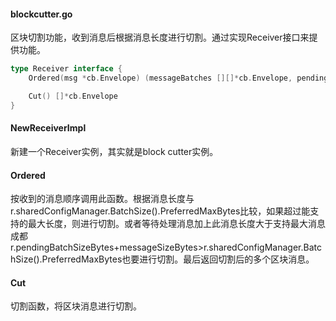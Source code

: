#### blockcutter.go

区块切割功能，收到消息后根据消息长度进行切割。通过实现Receiver接口来提供功能。

```go
type Receiver interface {
    Ordered(msg *cb.Envelope) (messageBatches [][]*cb.Envelope, pending bool)

    Cut() []*cb.Envelope
}
```

#### NewReceiverImpl

新建一个Receiver实例，其实就是block cutter实例。

#### Ordered

按收到的消息顺序调用此函数。根据消息长度与r.sharedConfigManager.BatchSize\(\).PreferredMaxBytes比较，如果超过能支持的最大长度，则进行切割。或者等待处理消息加上此消息长度大于支持最大消息成都r.pendingBatchSizeBytes+messageSizeBytes&gt;r.sharedConfigManager.BatchSize\(\).PreferredMaxBytes也要进行切割。最后返回切割后的多个区块消息。

#### Cut

切割函数，将区块消息进行切割。

